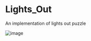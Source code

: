 # Lights_Out

An implementation of lights out puzzle


![image](https://user-images.githubusercontent.com/9008413/31576019-8c33eeca-b0fb-11e7-87b3-bf79be108ee8.png)
